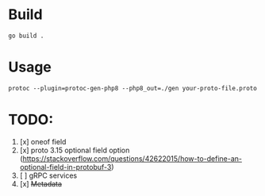 # Build

```shell
go build .
```

# Usage

```shell
protoc --plugin=protoc-gen-php8 --php8_out=./gen your-proto-file.proto
```

# TODO:

1. [x] oneof field
2. [x] proto 3.15 optional field option (https://stackoverflow.com/questions/42622015/how-to-define-an-optional-field-in-protobuf-3)
3. [ ] gRPC services
4. [x] ~~Metadata~~